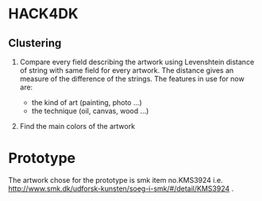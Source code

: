 HACK4DK
=======

## Clustering

1. Compare every field describing the artwork using Levenshtein distance of string with same field for every artwork.
The distance  gives an measure of the difference of the strings.
The features in use for now are:
    - the kind of art (painting, photo ...)
    - the technique (oil, canvas, wood ...)


2. Find the main colors of the artwork

Prototype
=======
The artwork chose for the prototype is smk item no.KMS3924 i.e. http://www.smk.dk/udforsk-kunsten/soeg-i-smk/#/detail/KMS3924 .

